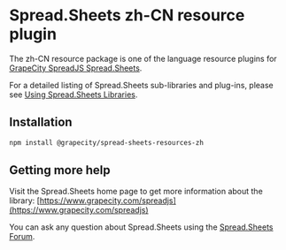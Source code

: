 # Spread.Sheets zh-CN resource plugin

The zh-CN resource package is one of the language resource plugins for [GrapeCity SpreadJS Spread.Sheets](https://www.grapecity.com/spreadjs).

For a detailed listing of Spread.Sheets sub-libraries and plug-ins, please see [Using Spread.Sheets Libraries](http://help.grapecity.com/spread/SpreadSheets11/webframe.html#modules.html).

## Installation
```sh
npm install @grapecity/spread-sheets-resources-zh
```


## Getting more help
Visit the Spread.Sheets home page to get more information about the library:
[https://www.grapecity.com/spreadjs](https://www.grapecity.com/spreadjs)

You can ask any question about Spread.Sheets using the [Spread.Sheets Forum](https://www.grapecity.com/forums/spread-sheets).
